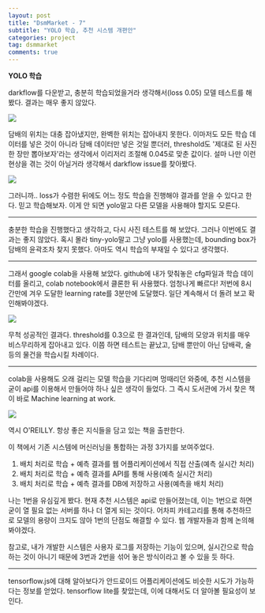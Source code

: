 ```yaml
---
layout: post
title: "DsmMarket - 7"
subtitle: "YOLO 학습, 추천 시스템 개편안"
categories: project
tag: dsmmarket
comments: true
---
```


**YOLO 학습**

darkflow를 다운받고, 충분히 학습되었을거라 생각해서(loss 0.05) 모델 테스트를 해봤다. 결과는 매우 좋지 않았다.

![](https://imgur.com/cXjCwWu.png)

담배의 위치는 대충 잡아냈지만, 완벽한 위치는 잡아내지 못한다. 이마저도 모든 학습 데이터를 넣은 것이 아니라 담배 데이터만 넣은 것일 뿐더러, threshold도 '제대로 된 사진 한 장만 뽑아보자'라는 생각에서 이리저리 조절해 0.045로 맞춘 값이다. 설마 나만 이런 현상을 겪는 것이 아닐거라 생각해서 darkflow issue를 찾아봤다.

![](https://imgur.com/4mJIX4C.png)

그러니까.. loss가 수렴한 뒤에도 어느 정도 학습을 진행해야 결과를 얻을 수 있다고 한다. 믿고 학습해보자. 이게 안 되면 yolo말고 다른 모델을 사용해야 할지도 모른다.

---

충분한 학습을 진행했다고 생각하고, 다시 사진 테스트를 해 보았다. 그러나 이번에도 결과는 좋지 않았다. 혹시 몰라 tiny-yolo말고 그냥 yolo를 사용했는데, bounding box가 담배의 윤곽조차 찾지 못했다. 아마도 역시 학습의 부재일 수 있다고 생각했다.

---

그래서 google colab을 사용해 보았다. github에 내가 맞춰놓은 cfg파일과 학습 데이터를 올리고, colab notebook에서 클론한 뒤 사용했다. 엄청나게 빠르다! 저번에 8시간만에 겨우 도달한 learning rate를 3분만에 도달했다. 일단 계속해서 더 돌려 보고 확인해봐야겠다.

![](https://imgur.com/t4Fkqim.png)

무척 성공적인 결과다. threshold를 0.3으로 한 결과인데, 담배의 모양과 위치를 매우 비스무리하게 잡아내고 있다. 이쯤 하면 테스트는 끝났고, 담배 뿐만이 아닌 담배곽, 술 등의 물건을 학습시킬 차례이다.

---

colab을 사용해도 오래 걸리는 모델 학습을 기다리며 멍때리던 와중에, 추천 시스템을 굳이 api를 이용해서 만들어야 하나 싶은 생각이 들었다. 그 즉시 도서관에 가서 찾은 책이 바로 Machine learning at work.

![](https://imgur.com/LSjUKgf.png)

역시 O'REILLY. 항상 좋은 지식들을 담고 있는 책을 출판한다.

이 책에서 기존 시스템에 머신러닝을 통합하는 과정 3가지를 보여주었다. 

1. 배치 처리로 학습 + 예측 결과를 웹 어플리케이션에서 직접 산출(예측 실시간 처리)
2. 배치 처리로 학습 + 예측 결과를 API를 통해 사용(예측 실시간 처리)
3. 배치 처리로 학습 + 예측 결과를 DB에 저장하고 사용(예측을 배치 처리)

나는 1번을 유심깊게 봤다. 현재 추천 시스템은 api로 만들어졌는데, 이는 1번으로 하면 굳이 열 필요 없는 서버를  하나 더 열게 되는 것이다. 어차피 카테고리를 통해 추천하므로 모델의 용량이 크지도 않아 1번의 단점도 해결할 수 있다. 웹 개발자들과 함께 논의해 봐야겠다.

참고로, 내가 개발한 시스템은 사용자 로그를 저장하는 기능이 있으며, 실시간으로 학습하는 것이 아니기 때문에 3번과 2번을 섞어 놓은 방식이라고 볼 수 있을 듯 하다.

---

tensorflow.js에 대해 알아보다가 안드로이드 어플리케이션에도 비슷한 시도가 가능하다는 정보를 얻었다. tensorflow lite를 찾았는데, 이에 대해서도 더 알아볼 필요성이 보인다.